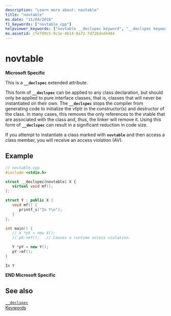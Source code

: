 ```yaml
---
description: "Learn more about: novtable"
title: "novtable"
ms.date: "11/04/2016"
f1_keywords: ["novtable_cpp"]
helpviewer_keywords: ["novtable __declspec keyword", "__declspec keyword [C++], novtable"]
ms.assetid: cfef09c5-8c1e-4b14-8a72-7d726ded4484
---
```

# novtable

**Microsoft Specific**

This is a **`__declspec`** extended attribute.

This form of **`__declspec`** can be applied to any class declaration, but should only be applied to pure interface classes, that is, classes that will never be instantiated on their own. The **`__declspec`** stops the compiler from generating code to initialize the vfptr in the constructor(s) and destructor of the class. In many cases, this removes the only references to the vtable that are associated with the class and, thus, the linker will remove it. Using this form of **`__declspec`** can result in a significant reduction in code size.

If you attempt to instantiate a class marked with **`novtable`** and then access a class member, you will receive an access violation (AV).

## Example

```cpp
// novtable.cpp
#include <stdio.h>

struct __declspec(novtable) X {
   virtual void mf();
};

struct Y : public X {
   void mf() {
      printf_s("In Y\n");
   }
};

int main() {
   // X *pX = new X();
   // pX->mf();   // Causes a runtime access violation.

   Y *pY = new Y();
   pY->mf();
}
```

```Output
In Y
```

**END Microsoft Specific**

## See also

[`__declspec`](../cpp/declspec.md)<br/>
[Keywords](../cpp/keywords-cpp.md)
